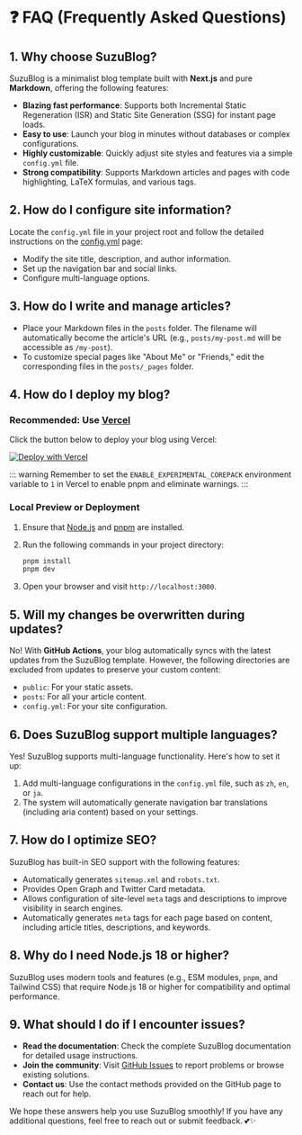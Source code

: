 # ❓ FAQ (Frequently Asked Questions)

## **1. Why choose SuzuBlog?**

SuzuBlog is a minimalist blog template built with **Next.js** and pure **Markdown**, offering the following features:

- **Blazing fast performance**: Supports both Incremental Static Regeneration (ISR) and Static Site Generation (SSG) for instant page loads.
- **Easy to use**: Launch your blog in minutes without databases or complex configurations.
- **Highly customizable**: Quickly adjust site styles and features via a simple `config.yml` file.
- **Strong compatibility**: Supports Markdown articles and pages with code highlighting, LaTeX formulas, and various tags.

## **2. How do I configure site information?**

Locate the `config.yml` file in your project root and follow the detailed instructions on the [config.yml](./config/) page:

- Modify the site title, description, and author information.
- Set up the navigation bar and social links.
- Configure multi-language options.

## **3. How do I write and manage articles?**

- Place your Markdown files in the `posts` folder.
  The filename will automatically become the article's URL (e.g., `posts/my-post.md` will be accessible as `/my-post`).
- To customize special pages like "About Me" or "Friends," edit the corresponding files in the `posts/_pages` folder.

## **4. How do I deploy my blog?**

### Recommended: Use [Vercel](https://vercel.com)

Click the button below to deploy your blog using Vercel:

[![Deploy with Vercel][vercel-button]][vercel-deploy-link]

::: warning
Remember to set the `ENABLE_EXPERIMENTAL_COREPACK` environment variable to `1` in Vercel to enable pnpm and eliminate warnings.
:::

### Local Preview or Deployment

1. Ensure that [Node.js](https://nodejs.org/) and [pnpm](https://pnpm.io/) are installed.
2. Run the following commands in your project directory:

   ```bash
   pnpm install
   pnpm dev
   ```

3. Open your browser and visit `http://localhost:3000`.

## **5. Will my changes be overwritten during updates?**

No! With **GitHub Actions**, your blog automatically syncs with the latest updates from the SuzuBlog template. However, the following directories are excluded from updates to preserve your custom content:

- `public`: For your static assets.
- `posts`: For all your article content.
- `config.yml`: For your site configuration.

## **6. Does SuzuBlog support multiple languages?**

Yes! SuzuBlog supports multi-language functionality. Here's how to set it up:

1. Add multi-language configurations in the `config.yml` file, such as `zh`, `en`, or `ja`.
2. The system will automatically generate navigation bar translations (including aria content) based on your settings.

## **7. How do I optimize SEO?**

SuzuBlog has built-in SEO support with the following features:

- Automatically generates `sitemap.xml` and `robots.txt`.
- Provides Open Graph and Twitter Card metadata.
- Allows configuration of site-level `meta` tags and descriptions to improve visibility in search engines.
- Automatically generates `meta` tags for each page based on content, including article titles, descriptions, and keywords.

## **8. Why do I need Node.js 18 or higher?**

SuzuBlog uses modern tools and features (e.g., ESM modules, `pnpm`, and Tailwind CSS) that require Node.js 18 or higher for compatibility and optimal performance.

## **9. What should I do if I encounter issues?**

- **Read the documentation**: Check the complete SuzuBlog documentation for detailed usage instructions.
- **Join the community**: Visit [GitHub Issues](https://github.com/ZL-Asica/SuzuBlog/issues) to report problems or browse existing solutions.
- **Contact us**: Use the contact methods provided on the GitHub page to reach out for help.

We hope these answers help you use SuzuBlog smoothly! If you have any additional questions, feel free to reach out or submit feedback. 💕✨

[vercel-button]: https://vercel.com/button
[vercel-deploy-link]: https://vercel.com/new/clone?repository-url=https%3A%2F%2Fgithub.com%2FZL-Asica%2FSuzuBlog&env=ENABLE_EXPERIMENTAL_COREPACK&envDescription=This%20is%20option%20to%20enable%20corepack%20by%20default%20to%20use%20pnpm.%20Set%20this%20to%201.&envLink=https%3A%2F%2Fvercel.com%2Fdocs%2Fbuilds%2Fconfigure-a-build%23corepack&project-name=suzu-blog&repository-name=SuzuBlog&redirect-url=https%3A%2F%2Fsuzu.zla.app%2F&demo-title=ZLA%20%E5%B0%8F%E7%AB%99%20(Demo)&demo-description=ZL%20Asica%2C%20the%20creator%20of%20SuzuBlog%2C%20personal%20Blog.&demo-url=https%3A%2F%2Fzla.pub%2F
